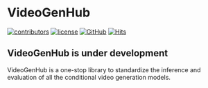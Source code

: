 # VideoGenHub

[![contributors](https://img.shields.io/github/contributors/TIGER-AI-Lab/VidenGenHub)](https://github.com/TIGER-AI-Lab/VidenGenHub/graphs/contributors)
[![license](https://img.shields.io/github/license/TIGER-AI-Lab/VidenGenHub.svg)](https://github.com/TIGER-AI-Lab/VidenGenHub/blob/main/LICENSE)
[![GitHub](https://img.shields.io/github/stars/TIGER-AI-Lab/VidenGenHub?style=social)](https://github.com/TIGER-AI-Lab/VidenGenHub)
[![Hits](https://hits.seeyoufarm.com/api/count/incr/badge.svg?url=https%3A%2F%2Fgithub.com%2FTIGER-AI-Lab%2FVidenGenHub&count_bg=%23C83DB9&title_bg=%23555555&icon=&icon_color=%23E7E7E7&title=visitors&edge_flat=false)](https://hits.seeyoufarm.com)

## VideoGenHub is under development
VideoGenHub is a one-stop library to standardize the inference and evaluation of all the conditional video generation models.

